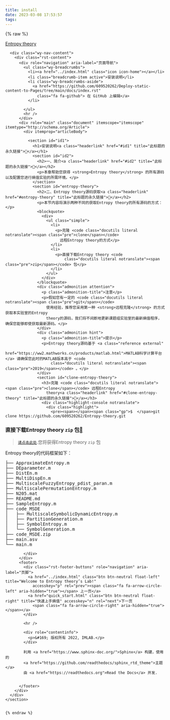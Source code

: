 ```yaml
---
title: install
date: 2023-03-08 17:53:57
tags:
---
```


{% raw %}

 <section data-toggle="wy-nav-shift" class="wy-nav-content-wrap">
      <nav class="wy-nav-top" aria-label="移动版导航菜单">
        <i data-toggle="wy-nav-top" class="fa fa-bars"></i>
        <a href="../index.html">Entropy theory</a>
      </nav>

      <div class="wy-nav-content">
        <div class="rst-content">
          <div role="navigation" aria-label="页面导航">
            <ul class="wy-breadcrumbs">
              <li><a href="../index.html" class="icon icon-home"></a></li>
              <li class="breadcrumb-item active">安装说明</li>
              <li class="wy-breadcrumbs-aside">
                <a href="https://github.com/609520262/Deploy-static-content-to-Pages/tree/main/docs/index.rst"
                  class="fa fa-github"> 在 GitHub 上编辑</a>
              </li>

            </ul>
            <hr />
          </div>
          <div role="main" class="document" itemscope="itemscope" itemtype="http://schema.org/Article">
            <div itemprop="articleBody">

              <section id="id1">
                <h1>安装说明<a class="headerlink" href="#id1" title="此标题的永久链接"></a></h1>
                <section id="id2">
                  <h2>一、简介<a class="headerlink" href="#id2" title="此标题的永久链接"></a></h2>
                  <p>本章帮助您获得 <strong>Entropy theory</strong> 的所有源码以及配置您进行熵值实验的所需环境。</p>
                </section>
                <section id="entropy-theory">
                  <h2>二、Entropy theory源码获取<a class="headerlink" href="#entropy-theory" title="此标题的永久链接"></a></h2>
                  <p>本节内容将演示两种不同的获取Entropy theory的所有源码的方式：</p>
                  <blockquote>
                    <div>
                      <ul class="simple">
                        <li>
                          <p>克隆 <code class="docutils literal notranslate"><span class="pre">clone</span></code>
                            远程Entropy theory的方式</p>
                        </li>
                        <li>
                          <p>直接下载Entropy theory <code
                              class="docutils literal notranslate"><span class="pre">zip</span></code> 包</p>
                        </li>
                      </ul>
                    </div>
                  </blockquote>
                  <div class="admonition attention">
                    <p class="admonition-title">注意</p>
                    <p>假如您有一定的 <code class="docutils literal notranslate"><span class="pre">git</span></code>
                      使用经验，推荐您采用第一种 <strong>远程克隆</strong> 的方式获取本实验室的Entropy
                      theory的源码，我们将不间断地更新课题组实验室的最新熵值程序，确保您能够即使获取最新源码。</p>
                  </div>
                  <div class="admonition hint">
                    <p class="admonition-title">提示</p>
                    <p>Entropy theory源码基于 <a class="reference external"
                        href="https://ww2.mathworks.cn/products/matlab.html">MATLAB科学计算平台</a> 请确保您此时的MATLAB版本高于 <code
                        class="docutils literal notranslate"><span class="pre">2019</span></code> 。</p>
                  </div>
                  <section id="clone-entropy-theory">
                    <h3>克隆 <code class="docutils literal notranslate"><span class="pre">clone</span></code> 远程Entropy
                      theory<a class="headerlink" href="#clone-entropy-theory" title="此标题的永久链接"></a></h3>
                    <div class="highlight-console notranslate">
                      <div class="highlight">
                        <pre><span></span><span class="gp">$  </span>git clone https://github.com/609520262/Entropy-theory.git
</pre>
                      </div>
                    </div>
                  </section>
                  <section id="entropy-theory-zip">
                    <h3>直接下载Entropy theory <code
                        class="docutils literal notranslate"><span class="pre">zip</span></code> 包<a class="headerlink"
                        href="#entropy-theory-zip" title="此标题的永久链接"></a></h3>
                    <blockquote>
                      <div>
                        <p><a class="reference download internal" download=""
                            href="../_downloads/04fb00615324d1010037c581ca0caa0b/code.zip"><code
                              class="xref download docutils literal notranslate"><span class="pre">请点击此处</span></code></a>.您将获得Entropy
                          theory <code class="docutils literal notranslate"><span class="pre">zip</span></code> 包</p>
                      </div>
                    </blockquote>
                    <p>Entropy theory的代码框架如下：</p>
                    <div class="highlight-default notranslate">
                      <div class="highlight">
                        <pre><span></span>├── ApproximateEntropy.m
├── DEparameter.m
├── DistEn.m
├── MultiDispEn.m
├── MultiscaleFuzzyEntropy_pdist_paran.m
├── MultiscalePermutationEntropy.m
├── N205.mat
├── README.md
├── SampleEntropy.m
├── code_MSDE
│   ├── MultiscaleSymbolicDynamicEntropy.m
│   ├── PartitionGeneration.m
│   ├── SymbolEntropy.m
│   └── SymbolGeneration.m
├── code_MSDE.zip
├── main.asv
└── main.m
</pre>
                      </div>
                    </div>
                  </section>
                </section>
              </section>


            </div>
          </div>
          <footer>
            <div class="rst-footer-buttons" role="navigation" aria-label="页脚">
              <a href="../index.html" class="btn btn-neutral float-left" title="Welcome to Entropy theory’s Lab!"
                accesskey="p" rel="prev"><span class="fa fa-arrow-circle-left" aria-hidden="true"></span> 上一页</a>
              <a href="quick_start.html" class="btn btn-neutral float-right" title="快速上手熵值" accesskey="n" rel="next">下一页
                <span class="fa fa-arrow-circle-right" aria-hidden="true"></span></a>
            </div>

            <hr />

            <div role="contentinfo">
              <p>&#169; 版权所有 2022, IMLAB.</p>
            </div>

            利用 <a href="https://www.sphinx-doc.org/">Sphinx</a> 构建，使用的
            <a href="https://github.com/readthedocs/sphinx_rtd_theme">主题</a>
            由 <a href="https://readthedocs.org">Read the Docs</a> 开发.


          </footer>
        </div>
      </div>
    </section>


	{% endraw %}

